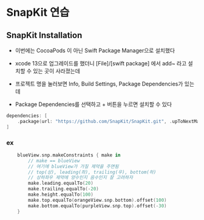 #  SnapKit 연습

## SnapKit Installation

- 이번에는 CocoaPods 이 아닌 Swift Package Manager으로 설치했다

- xcode 13으로 업그레이드를 했더니 [File]/[swift package] 에서 add~ 라고 설치할 수 있는 곳이 사라졌는데
- 프로젝트 명을 눌러보면 Info, Build Settings, Package Dependencies가 있는데
- Package Dependencies를 선택하고 + 버튼을 누르면 설치할 수 있다


``` swift
dependencies: [
    .package(url: "https://github.com/SnapKit/SnapKit.git", .upToNextMajor(from: "5.0.1"))
]
```

### ex

``` swift
    blueView.snp.makeConstraints { make in
        // make == blueView
        // 여기에 blueView가 가질 제약을 주면됨
        // top(상), leading(좌), trailing(우), bottom(하)
        // 상하좌우 제약에 양수인지 음수인지 잘 고려하자
        make.leading.equalTo(20)
        make.trailing.equalTo(-20)
        make.height.equalTo(100)
        make.top.equalTo(orangeView.snp.bottom).offset(100)
        make.bottom.equalTo(purpleView.snp.top).offset(-30)
    }
```
